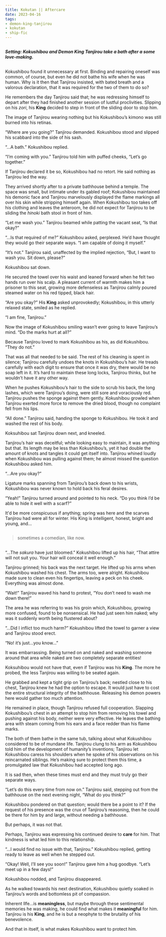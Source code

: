 ```yaml
---
title: Kokutan || Aftercare
date: 2023-04-16
tags:
- demon-king-tanjirou
- kokutan
- ship-fic
---
```

##
**_Setting: Kokushibou and Demon King Tanjirou take a bath after a some love-making._**
##
Kokushibou found it unnecessary at first. Binding and repairing oneself was common, of course, but even he did not bathe his wife when he was human. Why is it then that Tanjirou insisted, with bated breath and a valorous declaration, that it was required for the two of them to do so?

He remembers the day Tanjirou said that; he was redressing himself to depart after they had finished another session of lustful proclivities. Slipping on his *zori*, his **King** decided to step in front of the sliding door to stop him.

The image of Tanjirou wearing nothing but his Kokushibou’s kimono was still burned into his retinas.

“Where are you going?” Tanjirou demanded. Kokushibou stood and slipped his scabbard into the side of his sash. 

“...A bath.” Kokushibou replied. 

“I’m coming with you.” Tanjirou told him with puffed cheeks, “Let’s go together.”

If Tanjirou declared it be so, Kokushibou had no retort. He said nothing as Tanjirou led the way.

They arrived shortly after to a private bathhouse behind a temple. The space was small, but intimate under its gabled roof; Kokushibou maintained his demonic face and Tanjirou marvelously displayed the flame markings all over his skin while stripping himself again. When Kokushibou too takes off his clothing and leaves the anteroom, he did not expect for Tanjirou to be sliding the *hinoki* bath stool in front of him. 

“Let me wash you.” Tanjirou beamed while patting the vacant seat, “Is that okay?”

“...Is that required of me?” Kokushibou asked, perplexed. He’d have thought they would go their separate ways. “I am capable of doing it myself.” 

“It’s not.” Tanjirou said, unaffected by the implied rejection, “But, I want to wash you. Sit down, please?”

Kokushibou sat down. 

He secured the towel over his waist and leaned forward when he felt two hands run over his scalp. A pleasant current of warmth makes him a prisoner to this seat, growing more defenseless as Tanjirou calmly poured steamed water on his red tipped, black hair.

“Are you okay?” His **King** asked unprovokedly; Kokushibou, in this utterly relaxed state, smiled as he replied. 

“I am fine, Tanjirou.” 

Now the image of Kokushibou smiling wasn’t ever going to leave Tanjirou’s mind. “Do the marks hurt at all?”

Because Tanjirou loved to mark Kokushibou as his, as did Kokushibou. “They do not.”

That was all that needed to be said. The rest of his cleaning is spent in silence; Tanjirou carefully undoes the knots in Kokushibou’s hair. He treads carefully with each digit to ensure that once it was dry, there would be no soap left in it. It’s hard to maintain these long locks, Tanjirou thinks, but he wouldn’t have it any other way. 

When he pushes Kokushibou’s hair to the side to scrub his back, the long lashes, which were Tanjirou’s doing, were still sore and voraciously red. Tanjirou pushes the sponge against them gently. Kokushibou growled when Tanjirou exerted more force to remove the dried blood, though no complaint fell from his lips. 

“All done.” Tanjirou said, handing the sponge to Kokushibou. He took it and washed the rest of his body. 

Koksuhibou sat Tanjirou down next, and kneeled.

Tanjirou’s hair was deceitful; while looking easy to maintain, it was anything but that. Its length may be less than Kokushibou’s, yet it had double the amount of knots and tangles it could get itself into. Tanjirou whined loudly when Kokushibou was pulling against them; he almost missed the question Kokushibou asked him. 

“...Are you okay?”

Ligature marks spanning from Tanjirou’s back down to his wrists, Kokushibou was never known to hold back his feral desires. 

“Yeah!” Tanjirou turned around and pointed to his neck. “Do you think I’d be able to hide it well with a scarf?”

It'd be more conspicuous if anything; spring was here and the scarves Tanjirou had were all for winter. His King is intelligent, honest, bright and young, and…
##
> sometimes a comedian, like now.
##
“...The *sakura* have just bloomed.” Kokushibou lifted up his hair, “That attire will not suit you. Your hair will conceal it well enough.” 

Tanjirou grinned; his back was the next target. He lifted up his arms when Kokushibou washed his chest. The arms too, were alright. Kokushibou made sure to clean even his fingertips, leaving a peck on his cheek. Everything was almost done.

“Wait!” Tanjirou waved his hand to protest, “You don’t need to wash me down there!” 

The area he was referring to was his groin which, Kokushibou, growing more confused, found to be nonsensical. He had just seen him naked; why was it suddenly worth being flustered about?

“...Did I inflict too much harm?” Kokushibou lifted the towel to garner a view and Tanjirou stood erect. 

“No! it’s just…you know…” 

It was embarrassing. Being turned on and naked and washing someone around that area while naked are two completely separate entities! 

Koksuhibou would not have that, even if Tanjirou was his **King**. The more he probed, the less Tanjirou was willing to be seated again. 

He grabbed and kept a tight grip on Tanjirou’s back; nestled close to his chest, Tanjirou knew he had the option to escape. It would just have to cost the entire structural integrity of the bathhouse. Releasing his demon powers here would gather too much attention. 

He remained in place, though Tanjirou refused full cooperation. Slapping Kokushibou’s chest in an attempt to stop him from removing his towel and pushing against his body, neither were very effective. He leaves the bathing area with steam coming from his ears and a face redder than his flame marks. 

The both of them bathe in the same tub, talking about what Kokushibou considered to be of mundane life. Tanjirou clung to his arm as Kokushibou told him of the development of humanity’s inventions; Tanjirou let Kokushibou caress his shoulders when he spoke of his observations on his reincarnated siblings. He’s making sure to protect them this time, a promulgated law that Kokushibou had accepted long ago. 

It is sad then, when these times must end and they must truly go their separate ways. 

“Let’s do this every time from now on.” Tanjirou said, stepping out from the bathhouse on the next evening night, “What do you think?”

Kokushibou pondered on that question; would there be a point to it? If the request of his presence was the crux of Tanjirou’s reasoning, then he could be there for him by and large, without needing a bathhouse. 

But perhaps, it was not that. 

Perhaps, Tanjirou was expressing his continued desire to **care** for him. That kindness is what led him to this relationship. 

“...I would find no issue with that, Tanjirou.” Kokushibou replied, getting ready to leave as well when he stepped out. 

“Okay! Well, I’ll see you soon!” Tanjirou gave him a hug goodbye. “Let’s meet up in a few days!”

Kokushibou nodded, and Tanjirou disappeared. 

As he walked towards his next destination, Kokushibou quietly soaked in Tanjirou’s words and bottomless pit of compassion. 

Inherent lIfe…is **meaningless**, but maybe through these sentimental memories he was making, he could find what makes it **meaningful** for him. Tanjirou is his **King**, and he is but a neophyte to the brutality of his benevolence. 

And that in itself, is what makes Kokushibou want to protect him. 



